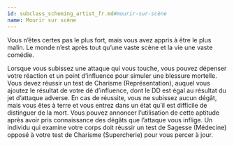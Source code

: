 ```yaml
---
id: subclass_scheming_artist_fr.md#mourir-sur-scène
name: Mourir sur scène
---
```


Vous n’êtes certes pas le plus fort, mais vous avez appris à être le plus malin. Le monde n’est après tout qu’une vaste scène et la vie une vaste comédie.

Lorsque vous subissez une attaque qui vous touche, vous pouvez dépenser votre réaction et un point d’influence pour simuler une blessure mortelle. Vous devez réussir un test de Charisme (Représentation), auquel vous ajoutez le résultat de votre dé d’influence, dont le DD est égal au résultat du jet d’attaque adverse. En cas de réussite, vous ne subissez aucun dégât, mais vous êtes à terre et vous entrez dans un état qu’il est difficile de distinguer de la mort. Vous pouvez annoncer l’utilisation de cette aptitude après avoir pris connaissance des dégâts que l’attaque vous inflige. Un individu qui examine votre corps doit réussir un test de Sagesse (Médecine) opposé à votre test de Charisme (Supercherie) pour vous percer à jour.

